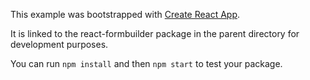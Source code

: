 This example was bootstrapped with [Create React App](https://github.com/facebook/create-react-app).

It is linked to the react-formbuilder package in the parent directory for development purposes.

You can run `npm install` and then `npm start` to test your package.
